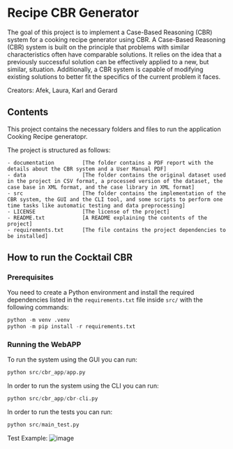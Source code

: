 # Recipe CBR Generator
The goal of this project is to implement a Case-Based Reasoning (CBR) system for a cooking recipe generator using CBR. 
A Case-Based Reasoning (CBR) system is built on the principle that problems with similar characteristics often have comparable solutions. It relies on the idea that a previously successful solution can be effectively applied to a new, but similar, situation. Additionally, a CBR system is capable of modifying existing solutions to better fit the specifics of the current problem it faces.

Creators: Afek, Laura, Karl and Gerard

## Contents
This project contains the necessary folders and files to run the application Cooking Recipe generatopr.

The project is structured as follows:

    - documentation         [The folder contains a PDF report with the details about the CBR system and a User Manual PDF]
    - data                  [The folder contains the original dataset used in the project in CSV format, a processed version of the dataset, the case base in XML format, and the case library in XML format]
    - src                   [The folder contains the implementation of the CBR system, the GUI and the CLI tool, and some scripts to perform one time tasks like automatic testing and data preprocessing]
    - LICENSE               [The license of the project]
    - README.txt            [A README explaining the contents of the project]
    - requirements.txt      [The file contains the project dependencies to be installed]
    

## How to run the Cocktail CBR

### Prerequisites
You need to create a Python environment and install the required dependencies listed in the `requirements.txt` file inside `src/` 
with the following commands:

```python
python -m venv .venv
python -m pip install -r requirements.txt
```

### Running the WebAPP
To run the system using the GUI you can run:
```python
python src/cbr_app/app.py
```

In order to run the system using the CLI you can run:
```python
python src/cbr_app/cbr-cli.py
```

In order to run the tests you can run:
```python
python src/main_test.py
```



Test Example:
![image](https://github.com/Barathaner/Case-Based-Reasoning-System-Prototyp/assets/40422666/09dc80c4-364c-4215-851f-f699a74314c7)
